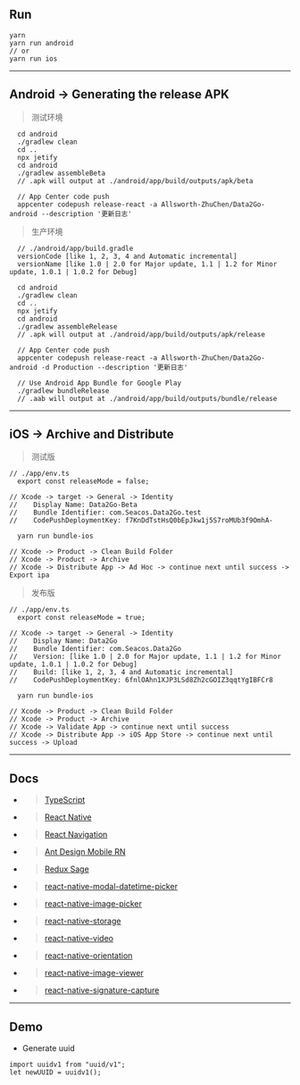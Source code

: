 ## Run

```
yarn
yarn run android
// or
yarn run ios
```

---

## Android -> Generating the release APK

> 测试环境

```
  cd android
  ./gradlew clean
  cd ..
  npx jetify
  cd android
  ./gradlew assembleBeta
  // .apk will output at ./android/app/build/outputs/apk/beta

  // App Center code push
  appcenter codepush release-react -a Allsworth-ZhuChen/Data2Go-android --description '更新日志'
```

> 生产环境

```
  // ./android/app/build.gradle
  versionCode [like 1, 2, 3, 4 and Automatic incremental]
  versionName [like 1.0 | 2.0 for Major update, 1.1 | 1.2 for Minor update, 1.0.1 | 1.0.2 for Debug]

  cd android
  ./gradlew clean
  cd ..
  npx jetify
  cd android
  ./gradlew assembleRelease
  // .apk will output at ./android/app/build/outputs/apk/release

  // App Center code push
  appcenter codepush release-react -a Allsworth-ZhuChen/Data2Go-android -d Production --description '更新日志'

  // Use Android App Bundle for Google Play
  ./gradlew bundleRelease
  // .aab will output at ./android/app/build/outputs/bundle/release
```

---

## iOS -> Archive and Distribute

> 测试版

```
// ./app/env.ts
  export const releaseMode = false;

// Xcode -> target -> General -> Identity
//    Display Name: Data2Go-Beta
//    Bundle Identifier: com.Seacos.Data2Go.test
//    CodePushDeploymentKey: f7KnDdTstHsQ0bEpJkw1j5S7roMUb3f9OmhA-

  yarn run bundle-ios

// Xcode -> Product -> Clean Build Folder
// Xcode -> Product -> Archive
// Xcode -> Distribute App -> Ad Hoc -> continue next until success -> Export ipa
```

> 发布版

```
// ./app/env.ts
  export const releaseMode = true;

// Xcode -> target -> General -> Identity
//    Display Name: Data2Go
//    Bundle Identifier: com.Seacos.Data2Go
//    Version: [like 1.0 | 2.0 for Major update, 1.1 | 1.2 for Minor update, 1.0.1 | 1.0.2 for Debug]
//    Build: [like 1, 2, 3, 4 and Automatic incremental]
//    CodePushDeploymentKey: 6fnlOAhn1XJP3LSd8Zh2cGOIZ3qqtYgIBFCr8

  yarn run bundle-ios

// Xcode -> Product -> Clean Build Folder
// Xcode -> Product -> Archive
// Xcode -> Validate App -> continue next until success
// Xcode -> Distribute App -> iOS App Store -> continue next until success -> Upload
```

---

## Docs

- > [TypeScript](https://www.tslang.cn/docs/home.html)

- > [React Native](https://facebook.github.io/react-native/docs/getting-started)

- > [React Navigation](https://reactnavigation.org/docs/en/api-reference.html)

- > [Ant Design Mobile RN](https://rn.mobile.ant.design/docs/react/introduce-cn)

- > [Redux Sage](https://redux-saga-in-chinese.js.org/)

- > [react-native-modal-datetime-picker](https://github.com/mmazzarolo/react-native-modal-datetime-picker)

- > [react-native-image-picker](https://github.com/react-native-community/react-native-image-picker)

- > [react-native-storage](https://github.com/sunnylqm/react-native-storage)

- > [react-native-video](https://github.com/react-native-community/react-native-video)

- > [react-native-orientation](https://github.com/yamill/react-native-orientation)

- > [react-native-image-viewer](https://github.com/ascoders/react-native-image-viewer)

- > [react-native-signature-capture](https://github.com/RepairShopr/react-native-signature-capture)

---

## Demo

- Generate uuid

```
import uuidv1 from "uuid/v1";
let newUUID = uuidv1();
```
